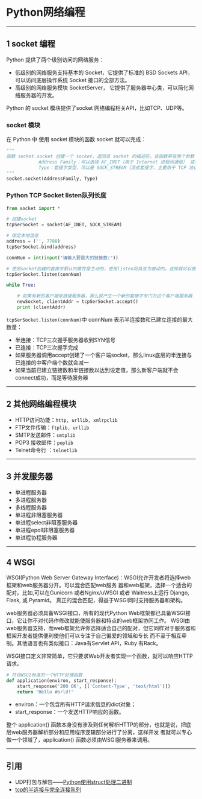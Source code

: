 # Python网络编程

---
## 1 socket 编程

Python 提供了两个级别访问的网络服务：

- 低级别的网络服务支持基本的 Socket，它提供了标准的 BSD Sockets API，可以访问底层操作系统 Socket 接口的全部方法。
- 高级别的网络服务模块 SocketServer， 它提供了服务器中心类，可以简化网络服务器的开发。

Python 的 socket 模块提供了socket 网络编程相关API，比如TCP、UDP等。

### socket 模块

在 Python 中 使用 socket 模块的函数 socket 就可以完成：

```python
"""
函数 socket.socket 创建一个 socket，返回该 socket 的描述符，该函数带有两个参数
            Address Family：可以选择 AF_INET（用于 Internet 进程间通信） 或者 AF_UNIX（用于同一台机器进程间通信）,实际工作中常用AF_INET
            Type：套接字类型，可以是 SOCK_STREAM（流式套接字，主要用于 TCP 协议）或者 SOCK_DGRAM（数据报套接字，主要用于 UDP 协议）
"""
socket.socket(AddressFamily, Type)
```

### Python TCP Socket listen队列长度

```python
from socket import *

# 创建socket
tcpSerSocket = socket(AF_INET, SOCK_STREAM)

# 绑定本地信息
address = ('', 7788)
tcpSerSocket.bind(address)

connNum = int(input("请输入要最大的链接数:"))

# 使用socket创建的套接字默认的属性是主动的，使用listen将其变为被动的，这样就可以接收别人的链接了
tcpSerSocket.listen(connNum)

while True:

    # 如果有新的客户端来链接服务器，那么就产生一个新的套接字专门为这个客户端服务器
    newSocket, clientAddr = tcpSerSocket.accept()
    print (clientAddr)
```

`tcpSerSocket.listen(connNum)`中 connNum 表示半连接数和已建立连接的最大数量：

- 半连接：TCP三次握手服务器收到SYN信号
- 已连接：TCP三次握手完成
- 如果服务器调用accept创建了一个客户端socket，那么linux底层的半连接与已连接的中客户端个数就会减一
- 如果当前已建立链接数和半链接数以达到设定值，那么新客户端就不会connect成功，而是等待服务器

---
## 2 其他网络编程模块

- HTTP访问功能：`http, urllib, xmlrpclib`
- FTP文件传输：`ftplib, urllib`
- SMTP发送邮件：`smtplib`
- POP3	接收邮件：`poplib`
- Telnet命令行	：`telnetlib`

---
##  3 并发服务器

- 单进程服务器
- 多进程服务器
- 多线程服务器
- 单进程非阻塞服务器
- 单进程select非阻塞服务器
- 单进程epoll非阻塞服务器
- 单进程协程服务器

---
## 4 WSGI

WSGI(Python Web Server Gateway Interface)：WSGI允许开发者将选择web框架和web服务器分开。可以混合匹配web服务
器和web框架，选择⼀个适合的配对。⽐如,可以在Gunicorn 或者Nginx/uWSGI 或者 Waitress上运⾏ Django, Flask, 或 Pyramid。
真正的混合匹配，得益于WSGI同时⽀持服务器和架构。

web服务器必须具备WSGI接⼝，所有的现代Python Web框架都已具备WSGI接⼝，它让你不对代码作修改就能使服务器和特点的web框架协同⼯作。
WSGI由web服务器⽀持，⽽web框架允许你选择适合⾃⼰的配对，但它同样对于服务器和框架开发者提供便利使他们可以专注于⾃⼰偏爱的领域和专⻓
⽽不⾄于相互牵制。其他语⾔也有类似接⼝：Java有Servlet API，Ruby 有Rack。

WSGI接⼝定义⾮常简单，它只要求Web开发者实现⼀个函数，就可以响应HTTP请求。

```python
# 符合WSGI标准的⼀个HTTP处理函数
def application(environ, start_response):
    start_response('200 OK', [('Content-Type', 'text/html')])
    return 'Hello World!'
```

- environ：⼀个包含所有HTTP请求信息的dict对象；
- start_response：⼀个发送HTTP响应的函数。

整个 application() 函数本身没有涉及到任何解析HTTP的部分，也就是说，把底层web服务器解析部分和应⽤程序逻辑部分进⾏了分离，这样开发
者就可以专⼼做⼀个领域了，application() 函数必须由WSGI服务器来调⽤。

---
## 引用

- UDP打包与解包——[Python使用struct处理二进制](https://www.cnblogs.com/gala/archive/2011/09/22/2184801.html)
- [tcp的半连接与完全连接队列](https://segmentfault.com/a/1190000008224853)
